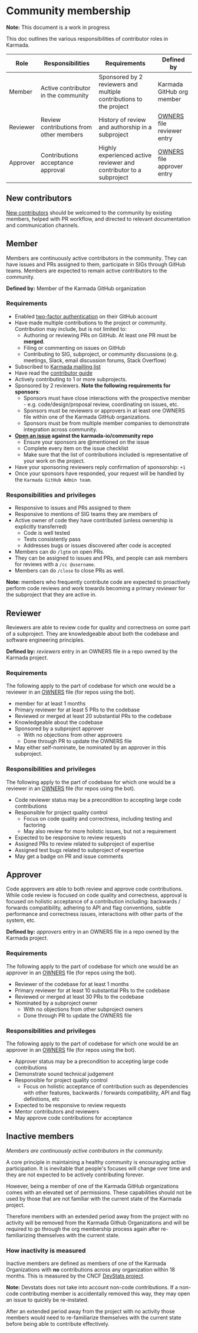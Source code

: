 # Community membership

**Note:** This document is a work in progress

This doc outlines the various responsibilities of contributor roles in Karmada.

| Role             | Responsibilities                              | Requirements                                                                     | Defined by                                          |
|------------------|-----------------------------------------------|----------------------------------------------------------------------------------|-----------------------------------------------------|
| Member           | Active contributor in the community           | Sponsored by 2 reviewers and multiple contributions to the project               | Karmada GitHub org member                           |
| Reviewer         | Review contributions from other members       | History of review and authorship in a subproject                                 | [OWNERS] file reviewer entry                        |
| Approver         | Contributions acceptance approval             | Highly experienced active reviewer and contributor to a subproject               | [OWNERS] file approver entry                        |

## New contributors

[New contributors] should be welcomed to the community by existing members,
helped with PR workflow, and directed to relevant documentation and
communication channels.

## Member

Members are continuously active contributors in the community. They can have
issues and PRs assigned to them, participate in SIGs through GitHub teams. 
Members are expected to remain active contributors to the community.

**Defined by:** Member of the Karmada GitHub organization

### Requirements

- Enabled [two-factor authentication] on their GitHub account
- Have made multiple contributions to the project or community.  Contribution may include, but is not limited to:
    - Authoring or reviewing PRs on GitHub. At least one PR must be **merged**.
    - Filing or commenting on issues on GitHub
    - Contributing to SIG, subproject, or community discussions (e.g. meetings, Slack, email discussion
      forums, Stack Overflow)
- Subscribed to [Karmada mailling list]
- Have read the [contributor guide]
- Actively contributing to 1 or more subprojects.
- Sponsored by 2 reviewers. **Note the following requirements for sponsors**:
    - Sponsors must have close interactions with the prospective member - e.g. code/design/proposal review, coordinating
      on issues, etc.
    - Sponsors must be reviewers or approvers in at least one OWNERS file within one of the Karmada GitHub organizations.
    - Sponsors must be from multiple member companies to demonstrate integration across community.
- **[Open an issue][membership request] against the karmada-io/community repo**
   - Ensure your sponsors are @mentioned on the issue
   - Complete every item on the issue checklist
   - Make sure that the list of contributions included is representative of your work on the project.
- Have your sponsoring reviewers reply confirmation of sponsorship: `+1`
- Once your sponsors have responded, your request will be handled by the `Karmada GitHub Admin team`.

### Responsibilities and privileges

- Responsive to issues and PRs assigned to them
- Responsive to mentions of SIG teams they are members of
- Active owner of code they have contributed (unless ownership is explicitly transferred)
  - Code is well tested
  - Tests consistently pass
  - Addresses bugs or issues discovered after code is accepted
- Members can do `/lgtm` on open PRs.
- They can be assigned to issues and PRs, and people can ask members for reviews with a `/cc @username`.
- Members can do `/close` to close PRs as well.

**Note:** members who frequently contribute code are expected to proactively
perform code reviews and work towards becoming a primary *reviewer* for the
subproject that they are active in.

## Reviewer

Reviewers are able to review code for quality and correctness on some part of a
subproject. They are knowledgeable about both the codebase and software
engineering principles.

**Defined by:** *reviewers* entry in an OWNERS file in a repo owned by the
Karmada project.

### Requirements

The following apply to the part of codebase for which one would be a reviewer in
an [OWNERS] file (for repos using the bot).

- member for at least 1 months
- Primary reviewer for at least 5 PRs to the codebase
- Reviewed or merged at least 20 substantial PRs to the codebase
- Knowledgeable about the codebase
- Sponsored by a subproject approver
  - With no objections from other approvers
  - Done through PR to update the OWNERS file
- May either self-nominate, be nominated by an approver in this subproject.

### Responsibilities and privileges

The following apply to the part of codebase for which one would be a reviewer in
an [OWNERS] file (for repos using the bot).

- Code reviewer status may be a precondition to accepting large code contributions
- Responsible for project quality control
  - Focus on code quality and correctness, including testing and factoring
  - May also review for more holistic issues, but not a requirement
- Expected to be responsive to review requests
- Assigned PRs to review related to subproject of expertise
- Assigned test bugs related to subproject of expertise
- May get a badge on PR and issue comments

## Approver

Code approvers are able to both review and approve code contributions.  While
code review is focused on code quality and correctness, approval is focused on
holistic acceptance of a contribution including: backwards / forwards
compatibility, adhering to API and flag conventions, subtle performance and
correctness issues, interactions with other parts of the system, etc.

**Defined by:** *approvers* entry in an OWNERS file in a repo owned by the
Karmada project.

### Requirements

The following apply to the part of codebase for which one would be an approver
in an [OWNERS] file (for repos using the bot).

- Reviewer of the codebase for at least 1 months
- Primary reviewer for at least 10 substantial PRs to the codebase
- Reviewed or merged at least 30 PRs to the codebase
- Nominated by a subproject owner
  - With no objections from other subproject owners
  - Done through PR to update the OWNERS file

### Responsibilities and privileges

The following apply to the part of codebase for which one would be an approver
in an [OWNERS] file (for repos using the bot).

- Approver status may be a precondition to accepting large code contributions
- Demonstrate sound technical judgement
- Responsible for project quality control
  - Focus on holistic acceptance of contribution such as dependencies with other features, backwards / forwards
    compatibility, API and flag definitions, etc
- Expected to be responsive to review requests
- Mentor contributors and reviewers
- May approve code contributions for acceptance

## Inactive members

_Members are continuously active contributors in the community._

A core principle in maintaining a healthy community is encouraging active
participation. It is inevitable that people's focuses will change over time and
they are not expected to be actively contributing forever.

However, being a member of one of the Karmada GitHub organizations comes with
an elevated set of permissions. These capabilities should not be used by those
that are not familiar with the current state of the Karmada project.

Therefore members with an extended period away from the project with no activity
will be removed from the Karmada Github Organizations and will be required to
go through the org membership process again after re-familiarizing themselves
with the current state.

### How inactivity is measured

Inactive members are defined as members of one of the Karmada Organizations
with **no** contributions across any organization within 18 months. This is
measured by the CNCF [DevStats project].

**Note:** Devstats does not take into account non-code contributions. If a
non-code contributing member is accidentally removed this way, they may open an
issue to quickly be re-instated.


After an extended period away from the project with no activity
those members would need to re-familiarize themselves with the current state
before being able to contribute effectively.

[contributor guide]: /contributors/guide/README.md
[Karmada mailling list]: https://groups.google.com/forum/#!forum/karmada
[membership request]: https://github.com/karmada-io/community/issues/new/choose
[New contributors]: /CONTRIBUTING.md
[OWNERS]: /contributors/guide/owners.md
[two-factor authentication]: https://help.github.com/articles/about-two-factor-authentication
[Devstats project]: https://karmada.devstats.cncf.io/
